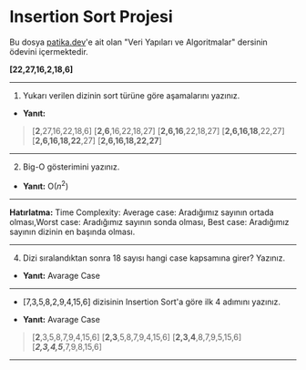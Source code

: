 # Insertion Sort Projesi

Bu dosya [patika.dev](https://www.patika.dev/tr)'e ait olan "Veri Yapıları ve Algoritmalar" [](https://app.patika.dev/courses/veri-yapilari-ve-algoritmalar/insertion-sort-proje) dersinin ödevini içermektedir.

**[22,27,16,2,18,6]**

***
1. Yukarı verilen dizinin sort türüne göre aşamalarını yazınız.

- **Yanıt:** 
>[**2**,27,16,22,18,6]
>[**2,6**,16,22,18,27]
>[**2,6,16**,22,18,27]
>[**2,6,16,18**,22,27]
>[**2,6,16,18,22**,27]
>[**2,6,16,18,22,27**]

***
2. Big-O gösterimini yazınız.

- **Yanıt:** 
O($n^2$)
***

**Hatırlatma:** Time Complexity: Average case: Aradığımız sayının ortada olması,Worst case: Aradığımız sayının sonda olması, Best case: Aradığımız sayının dizinin en başında olması.
***
4. Dizi sıralandıktan sonra 18 sayısı hangi case kapsamına girer? Yazınız.

- **Yanıt:** 
Avarage Case

***

- [7,3,5,8,2,9,4,15,6] dizisinin Insertion Sort'a göre ilk 4 adımını yazınız.

- **Yanıt:** 
Avarage Case
>[**2**,3,5,8,7,9,4,15,6]
>[**2,3**,5,8,7,9,4,15,6]
>[**2,3,4**,8,7,9,5,15,6]
>[***2,3,4,5***,7,9,8,15,6]

---
